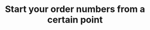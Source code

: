 ---
title: "Start your order numbers from a certain point"
name: "channelmeta_trade"
key: "channel_order_code_sequence"
description: "Start number for the sequential_order_code"
user_friendly_description: "You may want to start your order numbers from a specific number and not just 0. You can start your order number sequence from 1, 100 or 1000 or what ever suits your needs."
default: "0"
values: []
tags: [channelmeta,trade]
type: "meta"
process: "orders"
headless: true
---